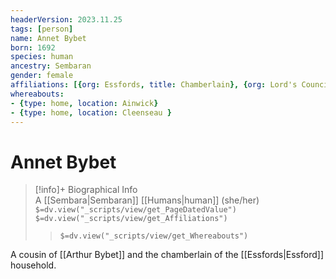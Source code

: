 ```yaml
---
headerVersion: 2023.11.25
tags: [person]
name: Annet Bybet
born: 1692
species: human
ancestry: Sembaran
gender: female
affiliations: [{org: Essfords, title: Chamberlain}, {org: Lord's Council of Cleenseau}]
whereabouts:
- {type: home, location: Ainwick}
- {type: home, location: Cleenseau }
---
```

# Annet Bybet
>[!info]+ Biographical Info  
> A [[Sembara|Sembaran]] [[Humans|human]] (she/her)  
> `$=dv.view("_scripts/view/get_PageDatedValue")`  
> `$=dv.view("_scripts/view/get_Affiliations")`  
>> `$=dv.view("_scripts/view/get_Whereabouts")`

A cousin of [[Arthur Bybet]] and the chamberlain of the [[Essfords|Essford]] household. 